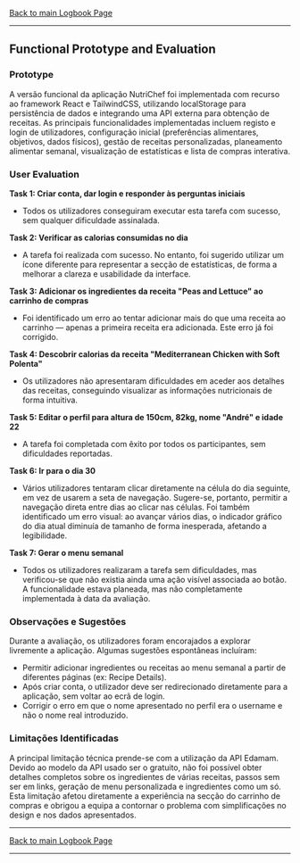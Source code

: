 [Back to main Logbook Page](../hci_logbook.md)

---

## Functional Prototype and Evaluation

### Prototype

A versão funcional da aplicação NutriChef foi implementada com recurso ao framework React e TailwindCSS, utilizando localStorage para persistência de dados e integrando uma API externa para obtenção de receitas. As principais funcionalidades implementadas incluem registo e login de utilizadores, configuração inicial (preferências alimentares, objetivos, dados físicos), gestão de receitas personalizadas, planeamento alimentar semanal, visualização de estatísticas e lista de compras interativa.

### User Evaluation

**Task 1: Criar conta, dar login e responder às perguntas iniciais**

* Todos os utilizadores conseguiram executar esta tarefa com sucesso, sem qualquer dificuldade assinalada.

**Task 2: Verificar as calorias consumidas no dia**

* A tarefa foi realizada com sucesso. No entanto, foi sugerido utilizar um ícone diferente para representar a secção de estatísticas, de forma a melhorar a clareza e usabilidade da interface.

**Task 3: Adicionar os ingredientes da receita "Peas and Lettuce" ao carrinho de compras**

* Foi identificado um erro ao tentar adicionar mais do que uma receita ao carrinho — apenas a primeira receita era adicionada. Este erro já foi corrigido.

**Task 4: Descobrir calorias da receita "Mediterranean Chicken with Soft Polenta"**

* Os utilizadores não apresentaram dificuldades em aceder aos detalhes das receitas, conseguindo visualizar as informações nutricionais de forma intuitiva.

**Task 5: Editar o perfil para altura de 150cm, 82kg, nome "André" e idade 22**

* A tarefa foi completada com êxito por todos os participantes, sem dificuldades reportadas.

**Task 6: Ir para o dia 30**

* Vários utilizadores tentaram clicar diretamente na célula do dia seguinte, em vez de usarem a seta de navegação. Sugere-se, portanto, permitir a navegação direta entre dias ao clicar nas células. Foi também identificado um erro visual: ao avançar vários dias, o indicador gráfico do dia atual diminuía de tamanho de forma inesperada, afetando a legibilidade.

**Task 7: Gerar o menu semanal**

* Todos os utilizadores realizaram a tarefa sem dificuldades, mas verificou-se que não existia ainda uma ação visível associada ao botão. A funcionalidade estava planeada, mas não completamente implementada à data da avaliação.

### Observações e Sugestões

Durante a avaliação, os utilizadores foram encorajados a explorar livremente a aplicação. Algumas sugestões espontâneas incluíram:

* Permitir adicionar ingredientes ou receitas ao menu semanal a partir de diferentes páginas (ex: Recipe Details).
* Após criar conta, o utilizador deve ser redirecionado diretamente para a aplicação, sem voltar ao ecrã de login.
* Corrigir o erro em que o nome apresentado no perfil era o username e não o nome real introduzido.

### Limitações Identificadas

A principal limitação técnica prende-se com a utilização da API Edamam. Devido ao modelo da API usado ser o gratuito, não foi possível obter detalhes completos sobre os ingredientes de várias receitas, passos sem ser em links, geração de menu personalizada e ingredientes como um só. Esta limitação afetou diretamente a experiência na secção do carrinho de compras e obrigou a equipa a contornar o problema com simplificações no design e nos dados apresentados.



---

[Back to main Logbook Page](../hci_logbook.md)

---
